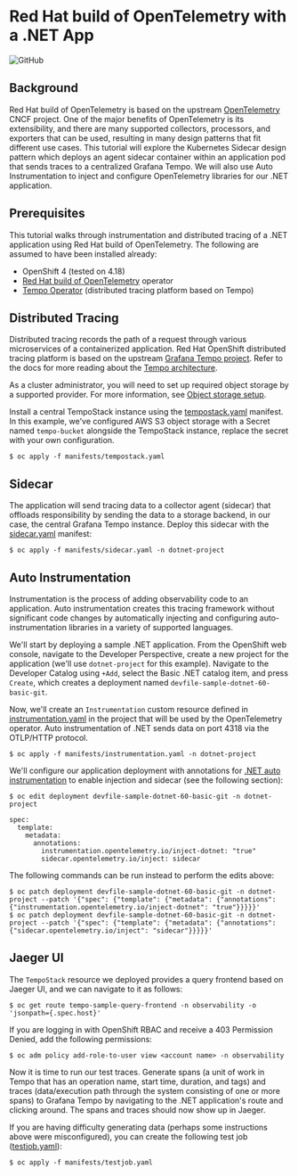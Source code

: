 # Red Hat build of OpenTelemetry with a .NET App

![GitHub](https://img.shields.io/github/license/kevchu3/openshift4-grafana?color=blue&style=plastic)

## Background

Red Hat build of OpenTelemetry is based on the upstream [OpenTelemetry] CNCF project.  One of the major benefits of OpenTelemetry is its extensibility, and there are many supported collectors, processors, and exporters that can be used, resulting in many design patterns that fit different use cases.  This tutorial will explore the Kubernetes Sidecar design pattern which deploys an agent sidecar container within an application pod that sends traces to a centralized Grafana Tempo.  We will also use Auto Instrumentation to inject and configure OpenTelemetry libraries for our .NET application.

## Prerequisites

This tutorial walks through instrumentation and distributed tracing of a .NET application using Red Hat build of OpenTelemetry.  The following are assumed to have been installed already:

* OpenShift 4 (tested on 4.18)
* [Red Hat build of OpenTelemetry] operator
* [Tempo Operator] (distributed tracing platform based on Tempo)

## Distributed Tracing

Distributed tracing records the path of a request through various microservices of a containerized application.  Red Hat OpenShift distributed tracing platform is based on the upstream [Grafana Tempo project].  Refer to the docs for more reading about the [Tempo architecture].

As a cluster administrator, you will need to set up required object storage by a supported provider.  For more information, see [Object storage setup].

Install a central TempoStack instance using the [tempostack.yaml] manifest.  In this example, we've configured AWS S3 object storage with a Secret named `tempo-bucket` alongside the TempoStack instance, replace the secret with your own configuration.
```
$ oc apply -f manifests/tempostack.yaml
```

## Sidecar

The application will send tracing data to a collector agent (sidecar) that offloads responsibility by sending the data to a storage backend, in our case, the central Grafana Tempo instance.  Deploy this sidecar with the [sidecar.yaml] manifest:

```
$ oc apply -f manifests/sidecar.yaml -n dotnet-project
```

## Auto Instrumentation

Instrumentation is the process of adding observability code to an application.  Auto instrumentation creates this tracing framework without significant code changes by automatically injecting and configuring auto-instrumentation libraries in a variety of supported languages.

We'll start by deploying a sample .NET application.  From the OpenShift web console, navigate to the Developer Perspective, create a new project for the application (we'll use `dotnet-project` for this example).  Navigate to the Developer Catalog using `+Add`, select the Basic .NET catalog item, and press `Create`, which creates a deployment named `devfile-sample-dotnet-60-basic-git`.

Now, we'll create an `Instrumentation` custom resource defined in [instrumentation.yaml] in the project that will be used by the OpenTelemetry operator.  Auto instrumentation of .NET sends data on port 4318 via the OTLP/HTTP protocol.
```
$ oc apply -f manifests/instrumentation.yaml -n dotnet-project
```

We'll configure our application deployment with annotations for [.NET auto instrumentation] to enable injection and sidecar (see the following section):

```
$ oc edit deployment devfile-sample-dotnet-60-basic-git -n dotnet-project

spec:
  template:
    metadata:
      annotations:
        instrumentation.opentelemetry.io/inject-dotnet: "true"
        sidecar.opentelemetry.io/inject: sidecar
```

The following commands can be run instead to perform the edits above:
```
$ oc patch deployment devfile-sample-dotnet-60-basic-git -n dotnet-project --patch '{"spec": {"template": {"metadata": {"annotations": {"instrumentation.opentelemetry.io/inject-dotnet": "true"}}}}}'
$ oc patch deployment devfile-sample-dotnet-60-basic-git -n dotnet-project --patch '{"spec": {"template": {"metadata": {"annotations": {"sidecar.opentelemetry.io/inject": "sidecar"}}}}}'
```

## Jaeger UI

The `TempoStack` resource we deployed provides a query frontend based on Jaeger UI, and we can navigate to it as follows:
```
$ oc get route tempo-sample-query-frontend -n observability -o 'jsonpath={.spec.host}'
```

If you are logging in with OpenShift RBAC and receive a 403 Permission Denied, add the following permissions:
```
$ oc adm policy add-role-to-user view <account name> -n observability
```

Now it is time to run our test traces.  Generate spans (a unit of work in Tempo that has an operation name, start time, duration, and tags) and traces (data/execution path through the system consisting of one or more spans) to Grafana Tempo by navigating to the .NET application's route and clicking around.  The spans and traces should now show up in Jaeger.

If you are having difficulty generating data (perhaps some instructions above were misconfigured), you can create the following test job ([testjob.yaml]):
```
$ oc apply -f manifests/testjob.yaml
```


[OpenTelemetry]: https://opentelemetry.io/
[Red Hat build of OpenTelemetry]: https://docs.redhat.com/en/documentation/openshift_container_platform/4.18/html-single/red_hat_build_of_opentelemetry/index
[Tempo Operator]: https://docs.redhat.com/en/documentation/openshift_container_platform/4.18/html/distributed_tracing/distributed-tracing-platform-tempo
[Grafana Tempo project]: https://grafana.com/oss/tempo/
[Tempo architecture]: https://docs.redhat.com/en/documentation/openshift_container_platform/4.18/html/distributed_tracing/distributed-tracing-architecture#distr-tracing-architecture_distributed-tracing-architecture
[Object storage setup]: https://docs.redhat.com/en/documentation/openshift_container_platform/4.18/html/distributed_tracing/distributed-tracing-platform-tempo#distr-tracing-tempo-install-tempomonolithic-cli_dist-tracing-tempo-installing
[tempostack.yaml]: manifests/tempostack.yaml
[installing TempoStack]: https://docs.redhat.com/en/documentation/openshift_container_platform/4.18/html/distributed_tracing/distributed-tracing-platform-tempo#installing-a-tempostack-instance
[instrumentation.yaml]: manifests/instrumentation.yaml
[.NET auto instrumentation]: https://docs.redhat.com/en/documentation/openshift_container_platform/4.18/html-single/red_hat_build_of_opentelemetry/index#otel-configuration-of-apache-http-server-auto-instrumentation_otel-configuration-of-instrumentation
[sidecar.yaml]: manifests/sidecar.yaml
[testjob.yaml]: manifests/testjob.yaml
